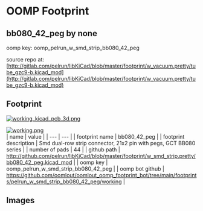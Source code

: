 # OOMP Footprint  
## bb080_42_peg  by none  
  
oomp key: oomp_pelrun_w_smd_strip_bb080_42_peg  
  
source repo at: [http://gitlab.com/pelrun/libKiCad/blob/master/footprint/w_vacuum.pretty/tube_gzc9-b.kicad_mod](http://gitlab.com/pelrun/libKiCad/blob/master/footprint/w_vacuum.pretty/tube_gzc9-b.kicad_mod)  
## Footprint  
  
[![working_kicad_pcb_3d.png](working_kicad_pcb_3d_600.png)](working_kicad_pcb_3d.png)  
  
[![working.png](working_600.png)](working.png)  
| name | value | 
| --- | --- | 
| footprint name | bb080_42_peg | 
| footprint description | Smd dual-row strip connector, 21x2 pin with pegs, GCT BB080 series | 
| number of pads | 44 | 
| github path | http://github.com/pelrun/libKiCad/blob/master/footprint/w_smd_strip.pretty/bb080_42_peg.kicad_mod | 
| oomp key | oomp_pelrun_w_smd_strip_bb080_42_peg | 
| oomp bot github | https://github.com/oomlout/oomlout_oomp_footprint_bot/tree/main/footprints/pelrun_w_smd_strip_bb080_42_peg/working | 
## Images  
